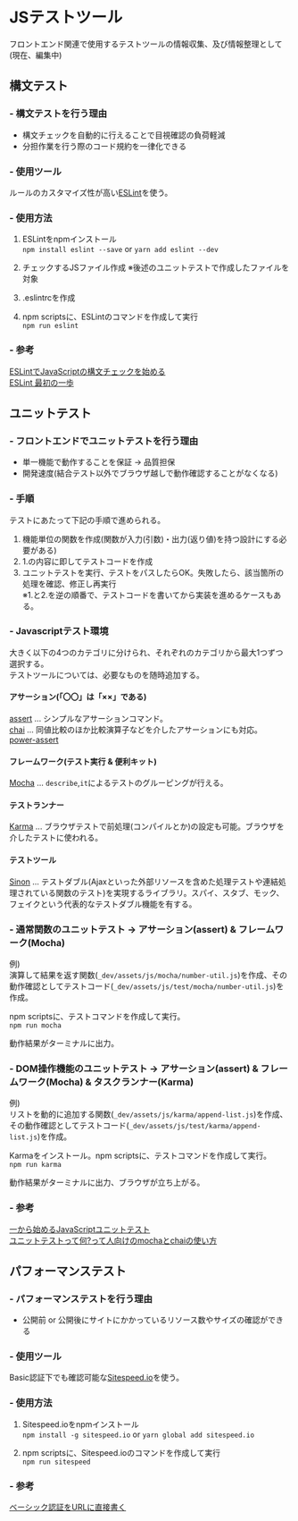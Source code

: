 # JSテストツール  
  
フロントエンド関連で使用するテストツールの情報収集、及び情報整理として(現在、編集中)  
  
## 構文テスト  
  
### - 構文テストを行う理由  
- 構文チェックを自動的に行えることで目視確認の負荷軽減  
- 分担作業を行う際のコード規約を一律化できる  
  
### - 使用ツール  
ルールのカスタマイズ性が高い[ESLint](http://eslint.org/)を使う。  
  
### - 使用方法  
1. ESLintをnpmインストール  
`npm install eslint --save` or `yarn add eslint --dev`  
  
2. チェックするJSファイル作成 ※後述のユニットテストで作成したファイルを対象  
3. .eslintrcを作成  
4. npm scriptsに、ESLintのコマンドを作成して実行  
`npm run eslint`  
  
  
### - 参考  
[ESLintでJavaScriptの構文チェックを始める](https://www.tam-tam.co.jp/tipsnote/javascript/post9944.html)  
[ESLint 最初の一歩](http://qiita.com/mysticatea/items/f523dab04a25f617c87d)  
  
  
## ユニットテスト  
  
### - フロントエンドでユニットテストを行う理由  
- 単一機能で動作することを保証 -> 品質担保  
- 開発速度(結合テスト以外でブラウザ越しで動作確認することがなくなる)  
  
### - 手順  
テストにあたって下記の手順で進められる。  
  
1. 機能単位の関数を作成(関数が入力(引数)・出力(返り値)を持つ設計にする必要がある)  
2. 1.の内容に即してテストコードを作成  
3. ユニットテストを実行、テストをパスしたらOK。失敗したら、該当箇所の処理を確認、修正し再実行  
※1.と2.を逆の順番で、テストコードを書いてから実装を進めるケースもある。  
  
### - Javascriptテスト環境  
大きく以下の4つのカテゴリに分けられ、それぞれのカテゴリから最大1つずつ選択する。  
テストツールについては、必要なものを随時追加する。  

#### アサーション(「〇〇」は「××」である)  
[assert](https://www.npmjs.com/package/assert) ... シンプルなアサーションコマンド。  
[chai](http://chaijs.com/) ... 同値比較のほか比較演算子などを介したアサーションにも対応。  
[power-assert](https://github.com/power-assert-js/power-assert)  


#### フレームワーク(テスト実行 & 便利キット)  
[Mocha](https://mochajs.org/) ... `describe`,`it`によるテストのグルーピングが行える。  
  
#### テストランナー  
[Karma](https://karma-runner.github.io/1.0/index.html) ... ブラウザテストで前処理(コンパイルとか)の設定も可能。ブラウザを介したテストに使われる。
  
#### テストツール  
[Sinon](http://sinonjs.org/) ... テストダブル(Ajaxといった外部リソースを含めた処理テストや連結処理されている関数のテスト)を実現するライブラリ。スパイ、スタブ、モック、フェイクという代表的なテストダブル機能を有する。  
  
  
### - 通常関数のユニットテスト -> アサーション(assert) & フレームワーク(Mocha)  
例)  
演算して結果を返す関数(`_dev/assets/js/mocha/number-util.js`)を作成、その動作確認としてテストコード(`_dev/assets/js/test/mocha/number-util.js`)を作成。  
  
npm scriptsに、テストコマンドを作成して実行。  
`npm run mocha`  
  
動作結果がターミナルに出力。  
  
### - DOM操作機能のユニットテスト -> アサーション(assert) & フレームワーク(Mocha) & タスクランナー(Karma)  
例)  
リストを動的に追加する関数(`_dev/assets/js/karma/append-list.js`)を作成、その動作確認としてテストコード(`_dev/assets/js/test/karma/append-list.js`)を作成。  
  
Karmaをインストール。npm scriptsに、テストコマンドを作成して実行。  
`npm run karma`  
  
動作結果がターミナルに出力、ブラウザが立ち上がる。  


### - 参考  
[一から始めるJavaScriptユニットテスト](http://developer.hatenastaff.com/entry/2016/12/05/102351)  
[ユニットテストって何?って人向けのmochaとchaiの使い方](http://qiita.com/y_hokkey/items/f73ea6b3d5f6902396b6)  
  

## パフォーマンステスト  
  
### - パフォーマンステストを行う理由  
- 公開前 or 公開後にサイトにかかっているリソース数やサイズの確認ができる  
  
### - 使用ツール  
Basic認証下でも確認可能な[Sitespeed.io](https://www.sitespeed.io/)を使う。  
  
### - 使用方法  
1. Sitespeed.ioをnpmインストール  
`npm install -g sitespeed.io` or `yarn global add sitespeed.io`  
  
2. npm scriptsに、Sitespeed.ioのコマンドを作成して実行  
`npm run sitespeed`  
  
### - 参考  
[ベーシック認証をURLに直接書く](http://qiita.com/ngkazu/items/6da021edf177f40e1f26)
  
